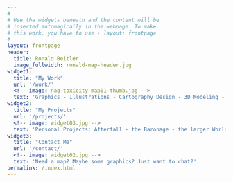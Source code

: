 ```yaml
---
#
# Use the widgets beneath and the content will be
# inserted automagically in the webpage. To make
# this work, you have to use › layout: frontpage
#
layout: frontpage
header:
  title: Ronald Beitler
  image_fullwidth: ronald-map-header.jpg
widget1:
  title: "My Work"
  url: '/work/'
  <!-- image: nag-toxicity-map01-thumb.jpg -->
  text: 'Graphics - Illustrations - Cartography Design - 3D Modeling - and other attempts at art contained within'
widget2:
  title: "My Projects"
  url: '/projects/'
  <!-- image: widget03.jpg -->
  text: 'Personal Projects: Afterfall - the Baronage - the larger World of Eoere'
widget3:
  title: "Contact Me"
  url: '/contact/'
  <!-- image: widget02.jpg -->
  text: 'Need a map? Maybe some graphics? Just want to chat?' 
permalink: /index.html
---
```

